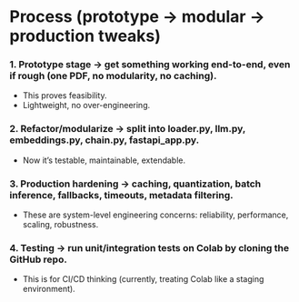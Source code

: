# Process (prototype → modular → production tweaks)

### 1. Prototype stage → get something working end-to-end, even if rough (one PDF, no modularity, no caching).

- This proves feasibility.
- Lightweight, no over-engineering.

### 2. Refactor/modularize → split into loader.py, llm.py, embeddings.py, chain.py, fastapi_app.py.
- Now it’s testable, maintainable, extendable.

### 3. Production hardening → caching, quantization, batch inference, fallbacks, timeouts, metadata filtering.
- These are system-level engineering concerns: reliability, performance, scaling, robustness.

### 4. Testing → run unit/integration tests on Colab by cloning the GitHub repo.
- This is for CI/CD thinking (currently, treating Colab like a staging environment).
